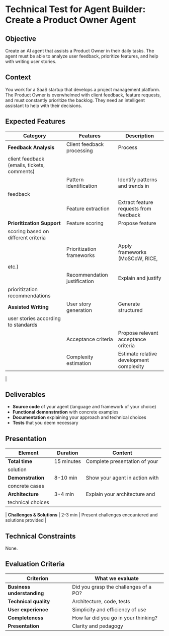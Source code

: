 # Technical Test for Agent Builder: Create a Product Owner Agent
## Objective
Create an AI agent that assists a Product Owner in their daily
tasks. The agent must be able to analyze user feedback, prioritize
features, and help with writing user stories.
## Context
You work for a SaaS startup that develops a project management
platform. The Product Owner is overwhelmed with client feedback,
feature requests, and must constantly prioritize the backlog. They
need an intelligent assistant to help with their decisions.
## Expected Features
| Category | Features | Description |
|----------|----------|-------------|
| **Feedback Analysis** | Client feedback processing | Process
client feedback (emails, tickets, comments) |
| | Pattern identification | Identify patterns and trends in
feedback |
| | Feature extraction | Extract feature requests from feedback |
| **Prioritization Support** | Feature scoring | Propose feature
scoring based on different criteria |
| | Prioritization frameworks | Apply frameworks (MoSCoW, RICE,
etc.) |
| | Recommendation justification | Explain and justify
prioritization recommendations |
| **Assisted Writing** | User story generation | Generate structured
user stories according to standards |
| | Acceptance criteria | Propose relevant acceptance criteria |
| | Complexity estimation | Estimate relative development complexity
|
## Deliverables
- **Source code** of your agent (language and framework of your
choice)
- **Functional demonstration** with concrete examples
- **Documentation** explaining your approach and technical choices
- **Tests** that you deem necessary
## Presentation
| Element | Duration | Content |
|---------|----------|---------|
| **Total time** | 15 minutes | Complete presentation of your
solution |
| **Demonstration** | 8-10 min | Show your agent in action with
concrete cases |
| **Architecture** | 3-4 min | Explain your architecture and
technical choices |

| **Challenges & Solutions** | 2-3 min | Present challenges
encountered and solutions provided |
## Technical Constraints
None.
## Evaluation Criteria
| Criterion | What we evaluate |
|-----------|------------------|
| **Business understanding** | Did you grasp the challenges of a PO?
| **Technical quality** | Architecture, code, tests |
| **User experience** | Simplicity and efficiency of use |
| **Completeness** | How far did you go in your thinking? |
| **Presentation** | Clarity and pedagogy |
